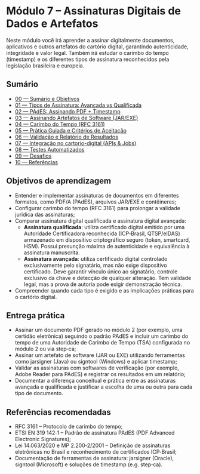 # Módulo 7 – Assinaturas Digitais de Dados e Artefatos

Neste módulo você irá aprender a assinar digitalmente documentos, aplicativos e outros artefatos do cartório digital, garantindo autenticidade, integridade e valor legal. Também irá estudar o carimbo do tempo (timestamp) e os diferentes tipos de assinatura reconhecidos pela legislação brasileira e europeia.

## Sumário
- [00 — Sumário e Objetivos](capitulo-07-assinaturas-digitais/00-sumario.md)
- [01 — Tipos de Assinatura: Avançada vs Qualificada](capitulo-07-assinaturas-digitais/01-tipos-assinatura.md)
- [02 — PAdES: Assinando PDF + Timestamp](capitulo-07-assinaturas-digitais/02-pades.md)
- [03 — Assinando Artefatos de Software (JAR/EXE)](capitulo-07-assinaturas-digitais/03-assinatura-artefatos.md)
- [04 — Carimbo do Tempo (RFC 3161)](capitulo-07-assinaturas-digitais/04-timestamp-rfc3161.md)
- [05 — Prática Guiada e Critérios de Aceitação](capitulo-07-assinaturas-digitais/05-pratica-guiada.md)
- [06 — Validação e Relatório de Resultados](capitulo-07-assinaturas-digitais/06-validacao-relatorio.md)
- [07 — Integração no cartorio-digital (APIs & Jobs)](capitulo-07-assinaturas-digitais/07-apis-integracao.md)
- [08 — Testes Automatizados](capitulo-07-assinaturas-digitais/08-testes.md)
- [09 — Desafios](capitulo-07-assinaturas-digitais/09-desafios.md)
- [10 — Referências](capitulo-07-assinaturas-digitais/10-referencias.md)

## Objetivos de aprendizagem
- Entender e implementar assinaturas de documentos em diferentes formatos, como PDF/A (PAdES), arquivos JAR/EXE e contêineres;
- Configurar carimbo do tempo (RFC 3161) para prolongar a validade jurídica das assinaturas;
- Comparar assinatura digital qualificada e assinatura digital avançada:
  - **Assinatura qualificada**: utiliza certificado digital emitido por uma Autoridade Certificadora reconhecida (ICP‑Brasil, QTSP/eIDAS) armazenado em dispositivo criptográfico seguro (token, smartcard, HSM). Possui presunção máxima de autenticidade e equivalência à assinatura manuscrita.
  - **Assinatura avançada**: utiliza certificado digital controlado exclusivamente pelo signatário, mas não exige dispositivo certificado. Deve garantir vínculo único ao signatário, controle exclusivo da chave e detecção de qualquer alteração. Tem validade legal, mas a prova de autoria pode exigir demonstração técnica.
- Compreender quando cada tipo é exigido e as implicações práticas para o cartório digital.

## Entrega prática
- Assinar um documento PDF gerado no módulo 2 (por exemplo, uma certidão eletrônica) seguindo o padrão PAdES e incluir um carimbo do tempo de uma Autoridade de Carimbo de Tempo (TSA) configurada no módulo 2 ou via step‑ca;
- Assinar um artefato de software (JAR ou EXE) utilizando ferramentas como jarsigner (Java) ou signtool (Windows) e aplicar timestamp;
- Validar as assinaturas com softwares de verificação (por exemplo, Adobe Reader para PAdES) e registrar os resultados em um relatório;
- Documentar a diferença conceitual e prática entre as assinaturas avançada e qualificada e justificar a escolha de uma ou outra para cada tipo de documento.

## Referências recomendadas
- RFC 3161 – Protocolo de carimbo do tempo;
- ETSI EN 319 142‑1 – Padrão de assinatura PAdES (PDF Advanced Electronic Signatures);
- Lei 14.063/2020 e MP 2.200‑2/2001 – Definição de assinaturas eletrônicas no Brasil e reconhecimento de certificados ICP‑Brasil;
- Documentação de ferramentas de assinatura: jarsigner (Oracle), signtool (Microsoft) e soluções de timestamp (e.g. step‑ca).